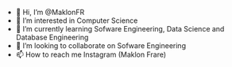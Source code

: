 - 👋 Hi, I’m @MaklonFR
- 👀 I’m interested in Computer Science
- 🌱 I’m currently learning Sofware Engineering, Data Science and Database Engineering
- 💞️ I’m looking to collaborate on Sofware Engineering
- 📫 How to reach me Instagram (Maklon Frare)

<!---
MaklonFR/MaklonFR is a ✨ special ✨ repository because its `README.md` (this file) appears on your GitHub profile.
You can click the Preview link to take a look at your changes.
--->
